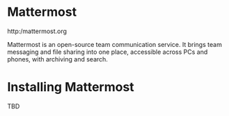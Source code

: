 Mattermost
==========

http:/mattermost.org

Mattermost is an open-source team communication service. It brings team messaging and file sharing into one place, accessible across PCs and phones, with archiving and search.

Installing Mattermost
=====================

TBD


